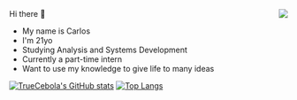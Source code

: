 <img align="right" src="https://www.meme-arsenal.com/memes/3f617652c8b3fdb21bcefc67020cb45c.jpg">
Hi there 👋

- My name is Carlos
- I'm 21yo
- Studying Analysis and Systems Development
- Currently a part-time intern
- Want to use my knowledge to give life to many ideas


[![TrueCebola's GitHub stats](https://github-readme-stats.vercel.app/api?username=TrueCebola&count_private=true&theme=github_dark)](https://github.com/anuraghazra/github-readme-stats)
[![Top Langs](https://github-readme-stats.vercel.app/api/top-langs/?username=TrueCebola&langs_count=8&layout=compact)](https://github.com/anuraghazra/github-readme-stats)
